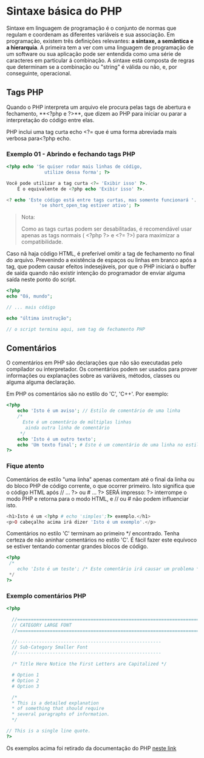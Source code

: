 # Sintaxe básica do PHP
Sintaxe em linguagem de programação é o conjunto de normas que regulam e coordenam as diferentes variáveis e sua associação. Em programação, existem três definições relevantes: **a sintaxe, a semântica e a hierarquia**. A primeira tem a ver com uma linguagem de programação de um software ou sua aplicação pode ser entendida como uma série de caracteres em particular á combinação. A sintaxe está composta de regras que determinam se a combinação ou "string" é válida ou não, e, por conseguinte, operacional.

## Tags PHP

Quando o PHP interpreta um arquivo ele procura pelas tags de abertura e fechamento, **\<?php e ?>\**, que dizem ao PHP para iniciar ou parar a interpretação do código entre elas.

PHP inclui uma tag curta echo <?= que é uma forma abreviada mais verbosa para<?php echo.

### Exemplo 01 - Abrindo e fechando tags PHP

```php
<?php echo 'Se quiser rodar mais linhas de código, 
              utilize dessa forma'; ?>

Você pode utilizar a tag curta <?= 'Exibir isso' ?>.
    É o equivalente de <?php echo 'Exibir isso' ?>.

<? echo 'Este código está entre tags curtas, mas somente funcionará '.
            'se short_open_tag estiver ativo'; ?>
```
> Nota:
>
>Como as tags curtas podem ser desabilitadas, é recomendável usar apenas as tags normais ( \<?php ?> e \<?= ?>\) para maximizar a compatibilidade.
>

Caso nã haja código HTML, é preferível omitir a tag de fechamento no final do arquivo. Prevenindo a existência de espaços ou linhas em branco após a tag, que podem causar efeitos indesejáveis, por que o PHP iniciará o buffer de saída quando não existir intenção do programador de enviar alguma saída neste ponto do script.

```php
<?php
echo "Oá, mundo";

// ... mais código

echo "última instrução";

// o script termina aqui, sem tag de fechamento PHP
```

## Comentários
O comentários em PHP são declarações que não são executadas pelo compilador ou interpretador. Os comentários podem ser usados para prover informações ou explanações sobre as variáveis, métodos, classes ou alguma alguma declaração.

Em PHP os comentários são no estilo do 'C', 'C++'. Por exemplo:

```php
<?php
    echo 'Isto é um aviso'; // Estilo de comentário de uma linha
    /* 
      Este é um comentário de múltiplas linhas
       ainda outra linha de comentário 
     */
    echo 'Isto é um outro texto';
    echo 'Um texto final'; # Este é um comentário de uma linha no estilo shell
?>
```
### Fique atento
Comentários de estilo "uma linha" apenas comentam até o final da linha ou do bloco PHP de código corrente, o que ocorrer primeiro. Isto significa que o código HTML após \// \... \?> ou \# \... \?> SERÁ impresso: \?> interrompe o modo PHP e retorna para o modo HTML, e // ou # não podem influenciar isto.

```php
<h1>Isto é um <?php # echo 'simples';?> exemplo.</h1>
<p>O cabeçalho acima irá dizer 'Isto é um exemplo'.</p>
```
Comentários no estilo 'C' terminam ao primeiro */ encontrado. Tenha certeza de não aninhar comentários no estilo 'C'. É fácil fazer este equívoco se estiver tentando comentar grandes blocos de código.

```php
<?php
 /*
    echo 'Isto é um teste'; /* Este comentário irá causar um problema */
 */
?>
```

### Exemplo comentários PHP

```php
<?php

  //======================================================================
  // CATEGORY LARGE FONT
  //======================================================================

  //-----------------------------------------------------
  // Sub-Category Smaller Font
  //-----------------------------------------------------

  /* Title Here Notice the First Letters are Capitalized */

  # Option 1
  # Option 2
  # Option 3

  /*
  * This is a detailed explanation
  * of something that should require
  * several paragraphs of information.
  */

// This is a single line quote.
?>
```
Os exemplos acima foi retirado da documentação do PHP [neste link](https://www.php.net/manual/pt_BR/language.basic-syntax.comments.php)
